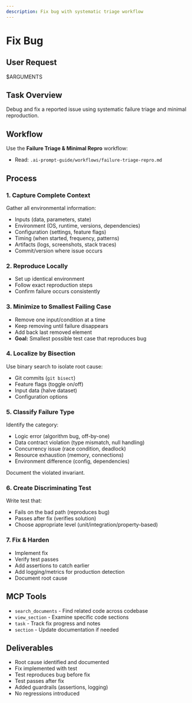 ```yaml
---
description: Fix bug with systematic triage workflow
---
```


# Fix Bug

## User Request

$ARGUMENTS

## Task Overview

Debug and fix a reported issue using systematic failure triage and minimal reproduction.

## Workflow

Use the **Failure Triage & Minimal Repro** workflow:
- Read: `.ai-prompt-guide/workflows/failure-triage-repro.md`

## Process

### 1. Capture Complete Context
Gather all environmental information:
- Inputs (data, parameters, state)
- Environment (OS, runtime, versions, dependencies)
- Configuration (settings, feature flags)
- Timing (when started, frequency, patterns)
- Artifacts (logs, screenshots, stack traces)
- Commit/version where issue occurs

### 2. Reproduce Locally
- Set up identical environment
- Follow exact reproduction steps
- Confirm failure occurs consistently

### 3. Minimize to Smallest Failing Case
- Remove one input/condition at a time
- Keep removing until failure disappears
- Add back last removed element
- **Goal:** Smallest possible test case that reproduces bug

### 4. Localize by Bisection
Use binary search to isolate root cause:
- Git commits (`git bisect`)
- Feature flags (toggle on/off)
- Input data (halve dataset)
- Configuration options

### 5. Classify Failure Type
Identify the category:
- Logic error (algorithm bug, off-by-one)
- Data contract violation (type mismatch, null handling)
- Concurrency issue (race condition, deadlock)
- Resource exhaustion (memory, connections)
- Environment difference (config, dependencies)

Document the violated invariant.

### 6. Create Discriminating Test
Write test that:
- Fails on the bad path (reproduces bug)
- Passes after fix (verifies solution)
- Choose appropriate level (unit/integration/property-based)

### 7. Fix & Harden
- Implement fix
- Verify test passes
- Add assertions to catch earlier
- Add logging/metrics for production detection
- Document root cause

## MCP Tools

- `search_documents` - Find related code across codebase
- `view_section` - Examine specific code sections
- `task` - Track fix progress and notes
- `section` - Update documentation if needed

## Deliverables

- Root cause identified and documented
- Fix implemented with test
- Test reproduces bug before fix
- Test passes after fix
- Added guardrails (assertions, logging)
- No regressions introduced
